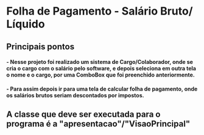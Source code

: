 # Folha de Pagamento - Salário Bruto/ Líquido
## Principais pontos
#### - Nesse projeto foi realizado um sistema de Cargo/Colaborador, onde se cria o cargo com o salário pelo software, e depois seleciona em outra tela o nome e o cargo, por uma ComboBox que foi preenchido anteriormente.
#### - Para assim depois ir para uma tela de calcular folha de pagamento, onde os salários brutos seriam descontados por impostos.
## A classe que deve ser executada para o programa é a "apresentacao"/"VisaoPrincipal" 
